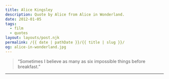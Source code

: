 ```yaml
---
title: Alice Kingsley
description: Quote by Alice from Alice in Wonderland.
date: 2012-01-05
tags: 
  - film
  - quotes
layout: layouts/post.njk
permalink: /{{ date | pathDate }}/{{ title | slug }}/
og: alice-in-wonderland.jpg
---
```


> “Sometimes I believe as many as six impossible things before breakfast.”

---
